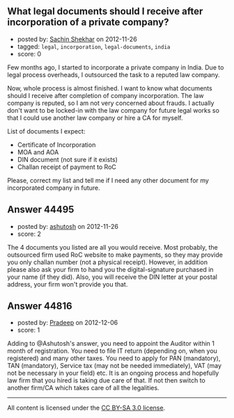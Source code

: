 ## What legal documents should I receive after incorporation of a private company?

- posted by: [Sachin Shekhar](https://stackexchange.com/users/-1/17838-sachin-shekhar) on 2012-11-26
- tagged: `legal`, `incorporation`, `legal-documents`, `india`
- score: 0

Few months ago, I started to incorporate a private company in India. Due to legal process overheads, I outsourced the task to a reputed law company.

Now, whole process is almost finished. I want to know what documents should I receive after completion of company incorporation. The law company is reputed, so I am not very concerned about frauds. I actually don't want to be locked-in with the law company for future legal works so that I could use another law company or hire a CA for myself.

List of documents I expect:

 - Certificate of Incorporation
 - MOA and AOA
 - DIN document (not sure if it exists)
 - Challan receipt of payment to RoC

Please, correct my list and tell me if I need any other document for my incorporated company in future.


## Answer 44495

- posted by: [ashutosh](https://stackexchange.com/users/-1/18112-ashutosh) on 2012-11-26
- score: 2

The 4 documents you listed are all you would receive. Most probably, the outsourced firm used RoC website to make payments, so they may provide you only challan number (not a physical receipt). However, in addition please also ask your firm to hand you the digital-signature purchased in your name (if they did). Also, you will receive the DIN letter at your postal address, your firm won't provide you that.


## Answer 44816

- posted by: [Pradeep](https://stackexchange.com/users/-1/4404-pradeep) on 2012-12-06
- score: 1

Adding to @Ashutosh's answer, you need to appoint the Auditor within 1 month of registration. You need to file IT return (depending on, when you registered) and many other taxes. You need to apply for PAN (mandatory), TAN (mandatory), Service tax (may not be needed immediately), VAT (may not be necessary in your field) etc. It is an ongoing process and hopefully law firm that you hired is taking due care of that. If not then switch to another firm/CA which takes care of all the legalities. 



---

All content is licensed under the [CC BY-SA 3.0 license](https://creativecommons.org/licenses/by-sa/3.0/).
